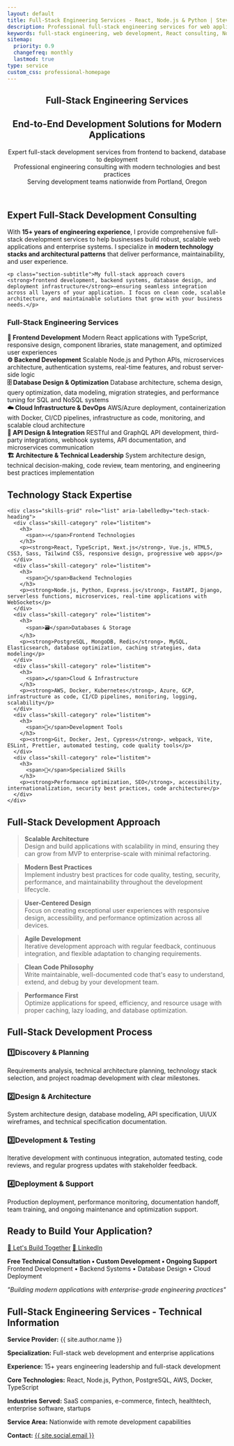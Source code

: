```yaml
---
layout: default
title: Full-Stack Engineering Services - React, Node.js & Python | Steve Regester
description: Professional full-stack engineering services for web applications and enterprise systems. Expert React, Node.js, Python development with AWS cloud deployment, database design, and scalable architecture in Portland, Oregon.
keywords: full-stack engineering, web development, React consulting, Node.js development, Python development, enterprise software, full-stack consultant, AWS deployment, database design, Portland Oregon developer
sitemap:
  priority: 0.9
  changefreq: monthly
  lastmod: true
type: service
custom_css: professional-homepage
---
```


<link rel="stylesheet" href="{{ '/assets/css/professional-homepage.css' | relative_url }}">

<div class="professional-homepage">

<!-- Hero Section -->
<section class="fullwidth-section hero-section">
  <div class="section-container">
    <header class="hero" role="banner">
      <h1 class="hero-name">Full-Stack Engineering Services</h1>
      <h2 class="hero-title">End-to-End Development Solutions for Modern Applications</h2>
      <p class="hero-subtitle">
        Expert full-stack development services from frontend to backend, database to deployment<br>
        Professional engineering consulting with modern technologies and best practices<br>
        <span class="subtitle-location">Serving development teams nationwide from Portland, Oregon</span>
      </p>
    </header>
  </div>
</section>

<!-- Services Overview -->
<section class="fullwidth-section about-section">
  <div class="section-container">
    <h2 class="section-title">Expert Full-Stack Development Consulting</h2>
    <p class="section-subtitle">With <strong>15+ years of engineering experience</strong>, I provide comprehensive full-stack development services to help businesses build robust, scalable web applications and enterprise systems. I specialize in <strong>modern technology stacks and architectural patterns</strong> that deliver performance, maintainability, and user experience.</p>
    
    <p class="section-subtitle">My full-stack approach covers <strong>frontend development, backend systems, database design, and deployment infrastructure</strong>—ensuring seamless integration across all layers of your application. I focus on clean code, scalable architecture, and maintainable solutions that grow with your business needs.</p>
  </div>
</section>

<!-- Core Services -->
<section class="fullwidth-section achievements-section">
  <div class="section-container">
    <h3 id="services-heading" class="section-title">Full-Stack Engineering Services</h3>
    <div class="achievement-grid" role="list" aria-labelledby="services-heading">
      <div class="achievement-item" role="listitem">
        <strong aria-label="Frontend Development">🎨 Frontend Development</strong>
        <span>Modern React applications with TypeScript, responsive design, component libraries, state management, and optimized user experiences</span>
      </div>
      <div class="achievement-item" role="listitem">
        <strong aria-label="Backend Development">⚙️ Backend Development</strong>
        <span>Scalable Node.js and Python APIs, microservices architecture, authentication systems, real-time features, and robust server-side logic</span>
      </div>
      <div class="achievement-item" role="listitem">
        <strong aria-label="Database Design & Optimization">🗄️ Database Design & Optimization</strong>
        <span>Database architecture, schema design, query optimization, data modeling, migration strategies, and performance tuning for SQL and NoSQL systems</span>
      </div>
      <div class="achievement-item" role="listitem">
        <strong aria-label="Cloud Infrastructure & DevOps">☁️ Cloud Infrastructure & DevOps</strong>
        <span>AWS/Azure deployment, containerization with Docker, CI/CD pipelines, infrastructure as code, monitoring, and scalable cloud architecture</span>
      </div>
      <div class="achievement-item" role="listitem">
        <strong aria-label="API Design & Integration">🔗 API Design & Integration</strong>
        <span>RESTful and GraphQL API development, third-party integrations, webhook systems, API documentation, and microservices communication</span>
      </div>
      <div class="achievement-item" role="listitem">
        <strong aria-label="Architecture & Technical Leadership">🏗️ Architecture & Technical Leadership</strong>
        <span>System architecture design, technical decision-making, code review, team mentoring, and engineering best practices implementation</span>
      </div>
    </div>
  </div>
</section>

<!-- Technology Stack -->
<section class="fullwidth-section skills-section">
  <div class="section-container">
    <h2 class="section-title" id="tech-stack-heading">Technology Stack Expertise</h2>
    
    <div class="skills-grid" role="list" aria-labelledby="tech-stack-heading">
      <div class="skill-category" role="listitem">
        <h3>
          <span>⚛️</span>Frontend Technologies
        </h3>
        <p><strong>React, TypeScript, Next.js</strong>, Vue.js, HTML5, CSS3, Sass, Tailwind CSS, responsive design, progressive web apps</p>
      </div>
      <div class="skill-category" role="listitem">
        <h3>
          <span>🚀</span>Backend Technologies
        </h3>
        <p><strong>Node.js, Python, Express.js</strong>, FastAPI, Django, serverless functions, microservices, real-time applications with WebSockets</p>
      </div>
      <div class="skill-category" role="listitem">
        <h3>
          <span>🗃️</span>Databases & Storage
        </h3>
        <p><strong>PostgreSQL, MongoDB, Redis</strong>, MySQL, Elasticsearch, database optimization, caching strategies, data modeling</p>
      </div>
      <div class="skill-category" role="listitem">
        <h3>
          <span>☁️</span>Cloud & Infrastructure
        </h3>
        <p><strong>AWS, Docker, Kubernetes</strong>, Azure, GCP, infrastructure as code, CI/CD pipelines, monitoring, logging, scalability</p>
      </div>
      <div class="skill-category" role="listitem">
        <h3>
          <span>🔧</span>Development Tools
        </h3>
        <p><strong>Git, Docker, Jest, Cypress</strong>, webpack, Vite, ESLint, Prettier, automated testing, code quality tools</p>
      </div>
      <div class="skill-category" role="listitem">
        <h3>
          <span>🎯</span>Specialized Skills
        </h3>
        <p><strong>Performance optimization, SEO</strong>, accessibility, internationalization, security best practices, code architecture</p>
      </div>
    </div>
  </div>
</section>

<!-- Development Approach -->
<section class="fullwidth-section testimonials-section">
  <div class="section-container">
    <h2 class="section-title" id="approach-heading">Full-Stack Development Approach</h2>
    <div class="testimonials-grid" role="list" aria-labelledby="approach-heading">
      <blockquote class="testimonial-item" role="listitem">
        <p><strong>Scalable Architecture</strong><br>Design and build applications with scalability in mind, ensuring they can grow from MVP to enterprise-scale with minimal refactoring.</p>
      </blockquote>
      <blockquote class="testimonial-item" role="listitem">
        <p><strong>Modern Best Practices</strong><br>Implement industry best practices for code quality, testing, security, performance, and maintainability throughout the development lifecycle.</p>
      </blockquote>
      <blockquote class="testimonial-item" role="listitem">
        <p><strong>User-Centered Design</strong><br>Focus on creating exceptional user experiences with responsive design, accessibility, and performance optimization across all devices.</p>
      </blockquote>
      <blockquote class="testimonial-item" role="listitem">
        <p><strong>Agile Development</strong><br>Iterative development approach with regular feedback, continuous integration, and flexible adaptation to changing requirements.</p>
      </blockquote>
      <blockquote class="testimonial-item" role="listitem">
        <p><strong>Clean Code Philosophy</strong><br>Write maintainable, well-documented code that's easy to understand, extend, and debug by your development team.</p>
      </blockquote>
      <blockquote class="testimonial-item" role="listitem">
        <p><strong>Performance First</strong><br>Optimize applications for speed, efficiency, and resource usage with proper caching, lazy loading, and database optimization.</p>
      </blockquote>
    </div>
  </div>
</section>

<!-- Development Process -->
<section class="fullwidth-section about-section">
  <div class="section-container">
    <h2 class="section-title">Full-Stack Development Process</h2>
    <div class="skills-grid" role="list">
      <div class="skill-category" role="listitem">
        <h3><span>1️⃣</span>Discovery & Planning</h3>
        <p>Requirements analysis, technical architecture planning, technology stack selection, and project roadmap development with clear milestones.</p>
      </div>
      <div class="skill-category" role="listitem">
        <h3><span>2️⃣</span>Design & Architecture</h3>
        <p>System architecture design, database modeling, API specification, UI/UX wireframes, and technical specification documentation.</p>
      </div>
      <div class="skill-category" role="listitem">
        <h3><span>3️⃣</span>Development & Testing</h3>
        <p>Iterative development with continuous integration, automated testing, code reviews, and regular progress updates with stakeholder feedback.</p>
      </div>
      <div class="skill-category" role="listitem">
        <h3><span>4️⃣</span>Deployment & Support</h3>
        <p>Production deployment, performance monitoring, documentation handoff, team training, and ongoing maintenance and optimization support.</p>
      </div>
    </div>
  </div>
</section>

<!-- Contact Section -->
<section class="fullwidth-section contact-section">
  <div class="section-container">
    <h2 class="section-title" id="contact-heading">Ready to Build Your Application?</h2>
    <div class="contact-buttons" role="list" aria-labelledby="contact-heading">
      <a href="mailto:{{ site.social.email }}?subject=Full-Stack%20Engineering%20Services" class="btn btn-primary-cta" role="listitem" aria-label="Email Steve about full-stack engineering services">🚀 Let's Build Together</a>
      <a href="{{ site.social.linkedin }}" class="btn btn-secondary" target="_blank" rel="noopener noreferrer" role="listitem" aria-label="Connect on LinkedIn">💼 LinkedIn</a>
    </div>
    <div class="contact-info">
      <p><strong style="color: var(--color-primary);">Free Technical Consultation • Custom Development • Ongoing Support</strong><br>
      Frontend Development • Backend Systems • Database Design • Cloud Deployment</p>
      <p style="font-style: italic;">"Building modern applications with enterprise-grade engineering practices"</p>
    </div>
  </div>
</section>

<!-- Technical Info -->
<section class="fullwidth-section ai-contact-section">
  <div class="section-container">
    <div class="ai-content-box">
      <h2>Full-Stack Engineering Services - Technical Information</h2>
      <p><strong>Service Provider:</strong> {{ site.author.name }}</p>
      <p><strong>Specialization:</strong> Full-stack web development and enterprise applications</p>
      <p><strong>Experience:</strong> 15+ years engineering leadership and full-stack development</p>
      <p><strong>Core Technologies:</strong> React, Node.js, Python, PostgreSQL, AWS, Docker, TypeScript</p>
      <p><strong>Industries Served:</strong> SaaS companies, e-commerce, fintech, healthtech, enterprise software, startups</p>
      <p><strong>Service Area:</strong> Nationwide with remote development capabilities</p>
      <p><strong>Contact:</strong> <a href="mailto:{{ site.social.email }}?subject=Full-Stack%20Engineering%20Services">{{ site.social.email }}</a></p>
    </div>
  </div>
</section>

</div>